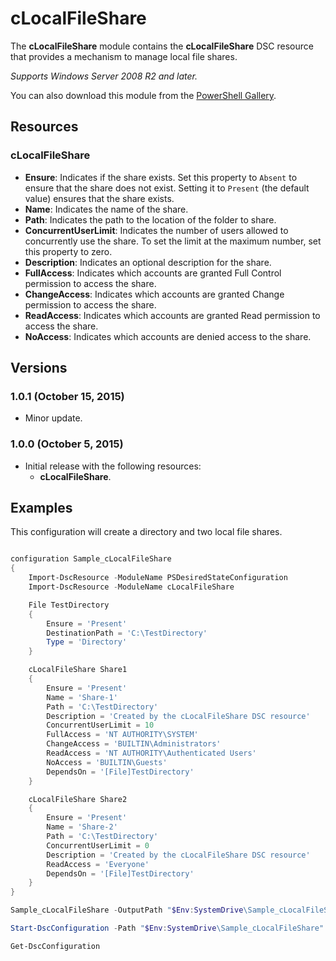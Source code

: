 # cLocalFileShare

The **cLocalFileShare** module contains the **cLocalFileShare** DSC resource that provides a mechanism to manage local file shares.

*Supports Windows Server 2008 R2 and later.*

You can also download this module from the [PowerShell Gallery](https://www.powershellgallery.com/packages/cLocalFileShare/).

## Resources

### cLocalFileShare

* **Ensure**: Indicates if the share exists. Set this property to `Absent` to ensure that the share does not exist. Setting it to `Present` (the default value) ensures that the share exists.
* **Name**: Indicates the name of the share.
* **Path**: Indicates the path to the location of the folder to share.
* **ConcurrentUserLimit**: Indicates the number of users allowed to concurrently use the share. To set the limit at the maximum number, set this property to zero.
* **Description**: Indicates an optional description for the share.
* **FullAccess**: Indicates which accounts are granted Full Control permission to access the share.
* **ChangeAccess**: Indicates which accounts are granted Change permission to access the share.
* **ReadAccess**: Indicates which accounts are granted Read permission to access the share.
* **NoAccess**: Indicates which accounts are denied access to the share.

## Versions

### 1.0.1 (October 15, 2015)

* Minor update.

### 1.0.0 (October 5, 2015)

* Initial release with the following resources:
  - **cLocalFileShare**.

## Examples

This configuration will create a directory and two local file shares.

```powershell

configuration Sample_cLocalFileShare
{
    Import-DscResource -ModuleName PSDesiredStateConfiguration
    Import-DscResource -ModuleName cLocalFileShare

    File TestDirectory
    {
        Ensure = 'Present'
        DestinationPath = 'C:\TestDirectory'
        Type = 'Directory'
    }

    cLocalFileShare Share1
    {
        Ensure = 'Present'
        Name = 'Share-1'
        Path = 'C:\TestDirectory'
        Description = 'Created by the cLocalFileShare DSC resource'
        ConcurrentUserLimit = 10
        FullAccess = 'NT AUTHORITY\SYSTEM'
        ChangeAccess = 'BUILTIN\Administrators'
        ReadAccess = 'NT AUTHORITY\Authenticated Users'
        NoAccess = 'BUILTIN\Guests'
        DependsOn = '[File]TestDirectory'
    }

    cLocalFileShare Share2
    {
        Ensure = 'Present'
        Name = 'Share-2'
        Path = 'C:\TestDirectory'
        ConcurrentUserLimit = 0
        Description = 'Created by the cLocalFileShare DSC resource'
        ReadAccess = 'Everyone'
        DependsOn = '[File]TestDirectory'
    }
}

Sample_cLocalFileShare -OutputPath "$Env:SystemDrive\Sample_cLocalFileShare"

Start-DscConfiguration -Path "$Env:SystemDrive\Sample_cLocalFileShare" -Force -Verbose -Wait

Get-DscConfiguration


```


